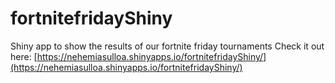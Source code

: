# fortnitefridayShiny
Shiny app to show the results of our fortnite friday tournaments
Check it out here: [https://nehemiasulloa.shinyapps.io/fortnitefridayShiny/](https://nehemiasulloa.shinyapps.io/fortnitefridayShiny/)

